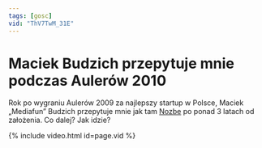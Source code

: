 ```yaml
---
tags: [gosc]
vid: "ThV7TwM_31E"
---
```


# Maciek Budzich przepytuje mnie podczas Aulerów 2010

Rok po wygraniu Aulerów 2009 za najlepszy startup w Polsce, Maciek „Mediafun” Budzich przepytuje mnie jak tam [Nozbe][n] po ponad 3 latach od założenia. Co dalej? Jak idzie?

{% include video.html id=page.vid %}

<!--More-->


[n]: https://nozbe.com/pl/?a=mike